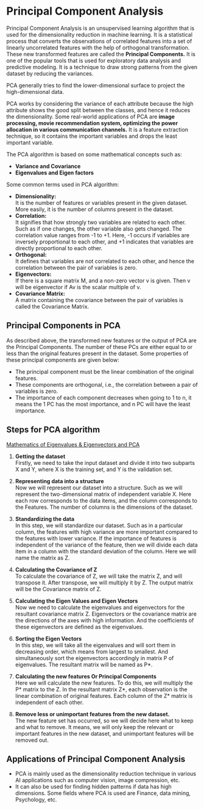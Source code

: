 # Principal Component Analysis
Principal Component Analysis is an unsupervised learning algorithm that is used for the dimensionality reduction in machine learning. It is a statistical process that converts the observations of correlated features into a set of linearly uncorrelated features with the help of orthogonal transformation. These new transformed features are called the **Principal Components.** It is one of the popular tools that is used for exploratory data analysis and predictive modeling. It is a technique to draw strong patterns from the given dataset by reducing the variances.

PCA generally tries to find the lower-dimensional surface to project the high-dimensional data.

PCA works by considering the variance of each attribute because the high attribute shows the good split between the classes, and hence it reduces the dimensionality. Some real-world applications of PCA are **image processing, movie recommendation system, optimizing the power allocation in various communication channels.** It is a feature extraction technique, so it contains the important variables and drops the least important variable.

The PCA algorithm is based on some mathematical concepts such as:
- **Variance and Covariance**
- **Eigenvalues and Eigen factors**

Some common terms used in PCA algorithm:

- **Dimensionality:** \
  It is the number of features or variables present in the given dataset. More easily, it is the number of columns present in the dataset.
- **Correlation:** \
  It signifies that how strongly two variables are related to each other. Such as if one changes, the other variable also gets changed. The correlation value ranges from -1 to +1. Here, -1 occurs if variables are inversely proportional to each other, and +1 indicates that variables are directly proportional to each other.
- **Orthogonal:** \
  It defines that variables are not correlated to each other, and hence the correlation between the pair of variables is zero.
- **Eigenvectors:** \
  If there is a square matrix M, and a non-zero vector v is given. Then v will be eigenvector if Av is the scalar multiple of v.
- **Covariance Matrix:** \
  A matrix containing the covariance between the pair of variables is called the Covariance Matrix.

## Principal Components in PCA
As described above, the transformed new features or the output of PCA are the Principal Components. The number of these PCs are either equal to or less than the original features present in the dataset. Some properties of these principal components are given below:

- The principal component must be the linear combination of the original features.
- These components are orthogonal, i.e., the correlation between a pair of variables is zero.
- The importance of each component decreases when going to 1 to n, it means the 1 PC has the most importance, and n PC will have the least importance.

## Steps for PCA algorithm
[Mathematics of Eigenvalues & Eigenvectors and PCA](https://github.com/rjnp2/Data-Science/blob/main/tutorial/3.%20Mathematics/1.%20linear_algebra/5.%20Eigenvalues%20%26%20Eigenvectors.md)
1. **Getting the dataset** \
Firstly, we need to take the input dataset and divide it into two subparts X and Y, where X is the training set, and Y is the validation set.

2. **Representing data into a structure** \
Now we will represent our dataset into a structure. Such as we will represent the two-dimensional matrix of independent variable X. Here each row corresponds to the data items, and the column corresponds to the Features. The number of columns is the dimensions of the dataset.

3. **Standardizing the data** \
In this step, we will standardize our dataset. Such as in a particular column, the features with high variance are more important compared to the features with lower variance.
If the importance of features is independent of the variance of the feature, then we will divide each data item in a column with the standard deviation of the column. Here we will name the matrix as Z.

4. **Calculating the Covariance of Z** \
To calculate the covariance of Z, we will take the matrix Z, and will transpose it. After transpose, we will multiply it by Z. The output matrix will be the Covariance matrix of Z.

5. **Calculating the Eigen Values and Eigen Vectors** \
Now we need to calculate the eigenvalues and eigenvectors for the resultant covariance matrix Z. Eigenvectors or the covariance matrix are the directions of the axes with high information. And the coefficients of these eigenvectors are defined as the eigenvalues.

6. **Sorting the Eigen Vectors** \
In this step, we will take all the eigenvalues and will sort them in decreasing order, which means from largest to smallest. And simultaneously sort the eigenvectors accordingly in matrix P of eigenvalues. The resultant matrix will be named as P*.

7. **Calculating the new features Or Principal Components** \
Here we will calculate the new features. To do this, we will multiply the P* matrix to the Z. In the resultant matrix Z*, each observation is the linear combination of original features. Each column of the Z* matrix is independent of each other.

8. **Remove less or unimportant features from the new dataset.** \
The new feature set has occurred, so we will decide here what to keep and what to remove. It means, we will only keep the relevant or important features in the new dataset, and unimportant features will be removed out.

## Applications of Principal Component Analysis
- PCA is mainly used as the dimensionality reduction technique in various AI applications such as computer vision, image compression, etc.
- It can also be used for finding hidden patterns if data has high dimensions. Some fields where PCA is used are Finance, data mining, Psychology, etc.
